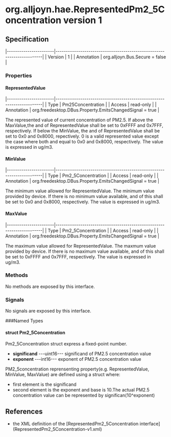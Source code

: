 # org.alljoyn.hae.RepresentedPm2_5Concentration version 1

## Specification

|-----------------------|-----------------------------------------------------------------------|
| Version               | 1                                                                     |
| Annotation            | org.alljoyn.Bus.Secure = false                                        |

### Properties

#### RepresentedValue

|-----------------------|-----------------------------------------------------------------------|
| Type                  | Pm25Concentration                                                    |
| Access                | read-only                                                             |
| Annotation            | org.freedesktop.DBus.Property.EmitsChangedSignal = true               |

The represented value of current concentration of PM2.5.
If above the MaxValue,the <significand> and <exponent> of RepresentedValue
shall be set to 0xFFFF and 0x7FFF, respectively.
If below the MinValue, the <significand> and <exponent> of RepresentedValue
shall be set to 0x0 and 0x8000, repectively.
0 is a valid represented value except the case where both <significand> and
<exponent> equal to 0x0 and 0x8000, respectively.
The value is expressed in ug/m3.


#### MinValue

|-----------------------|-----------------------------------------------------------------------|
| Type                  | Pm2_5Concentration                                                    |
| Access                | read-only                                                             |
| Annotation            | org.freedesktop.DBus.Property.EmitsChangedSignal = true               |

The minimum value allowed for RepresentedValue.
The minimum value provided by device.
If there is no minimum value available, <significand> and <exponent> of this
shall be set to 0x0 and 0x8000, respectively.
The value is expressed in ug/m3.


#### MaxValue

|-----------------------|-----------------------------------------------------------------------|
| Type                  | Pm2_5Concentration                                                    |
| Access                | read-only                                                             |
| Annotation            | org.freedesktop.DBus.Property.EmitsChangedSignal = true               |

The maximum value allowed for RepresentedValue.
The maxmum value provided by device.
If there is no maximum value available, <significand> and <exponent> of this
shall be set to 0xFFFF and 0x7FFF, respectively.
The value is expressed in ug/m3.

### Methods

No methods are exposed by this interface.

### Signals

No signals are exposed by this interface.

###Named Types
#### struct Pm2_5Concentration
Pm2_5Concentration struct express a fixed-point number.
  * **significand**  ---uint16--- significand of PM2.5 concentration value
  * **exponent**  ---int16--- exponent of PM2.5 concentration value

PM2_5concentration reprensenting property(e.g. RepresentedValue,
MinValue, MaxValue) are defined using a struct where:
  * first element is the significand
  * second element is the exponent and base is 10.The actual PM2.5
    concentration value can be represented by significan(10^exponent)
## References
  * the XML definition of the [RepresentedPm2_5Concentration interface]
    (RepresentedPm2_5Concentration-v1.xml)

